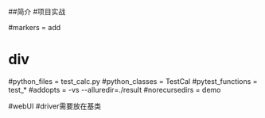 ##简介
#项目实战

#markers = add
#           div

#python_files = test_calc.py
#python_classes = TestCal
#pytest_functions = test_*
#addopts = -vs --alluredir=./result
#norecursedirs = demo

#webUI
#driver需要放在基类